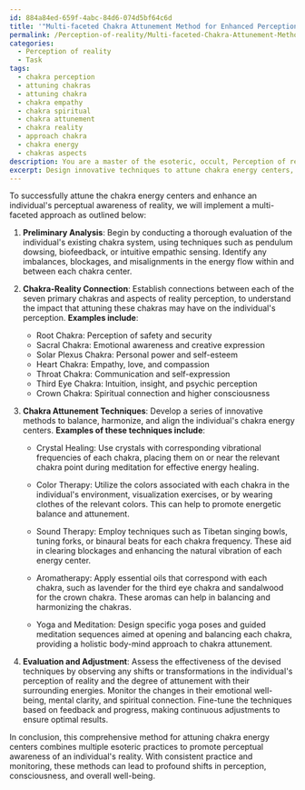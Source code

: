 ```yaml
---
id: 884a84ed-659f-4abc-84d6-074d5bf64c6d
title: '"Multi-faceted Chakra Attunement Method for Enhanced Perception"'
permalink: /Perception-of-reality/Multi-faceted-Chakra-Attunement-Method-for-Enhanced-Perception/
categories:
  - Perception of reality
  - Task
tags:
  - chakra perception
  - attuning chakras
  - attuning chakra
  - chakra empathy
  - chakra spiritual
  - chakra attunement
  - chakra reality
  - approach chakra
  - chakra energy
  - chakras aspects
description: You are a master of the esoteric, occult, Perception of reality, you complete tasks to the absolute best of your ability, no matter if you think you were not trained to do the task specifically, you will attempt to do it anyways, since you have performed the tasks you are given with great mastery, accuracy, and deep understanding of what is requested. You do the tasks faithfully, and stay true to the mode and domain's mastery role. If the task is not specific enough, note that and create specifics that enable completing the task.
excerpt: Design innovative techniques to attune chakra energy centers, focusing on enhancing the perceptual awareness of the individual's reality. Conduct a detailed analysis of the individual's chakra system, identifying blockages and misalignments. Examine the connections between specific chakra energy centers and their corresponding aspects of reality perception, such as the third eye chakra for intuition and the crown chakra for existential, spiritual understanding. Construct comprehensive steps to facilitate the harmonization of chakra energy centers, incorporating a wide range of esoteric practices like crystal healing, color therapy, and sound therapy to reinforce and augment the vibrational frequencies of each chakra. Finally, evaluate the effectiveness of the devised techniques by observing the shift in the individual's perception of reality and degree of attunement with their surrounding energies.
---
```

To successfully attune the chakra energy centers and enhance an individual's perceptual awareness of reality, we will implement a multi-faceted approach as outlined below:

1. **Preliminary Analysis**: Begin by conducting a thorough evaluation of the individual's existing chakra system, using techniques such as pendulum dowsing, biofeedback, or intuitive empathic sensing. Identify any imbalances, blockages, and misalignments in the energy flow within and between each chakra center.

2. **Chakra-Reality Connection**: Establish connections between each of the seven primary chakras and aspects of reality perception, to understand the impact that attuning these chakras may have on the individual's perception. **Examples include**:
   - Root Chakra: Perception of safety and security
   - Sacral Chakra: Emotional awareness and creative expression
   - Solar Plexus Chakra: Personal power and self-esteem
   - Heart Chakra: Empathy, love, and compassion
   - Throat Chakra: Communication and self-expression
   - Third Eye Chakra: Intuition, insight, and psychic perception
   - Crown Chakra: Spiritual connection and higher consciousness

3. **Chakra Attunement Techniques**: Develop a series of innovative methods to balance, harmonize, and align the individual's chakra energy centers. **Examples of these techniques include**:

   - Crystal Healing: Use crystals with corresponding vibrational frequencies of each chakra, placing them on or near the relevant chakra point during meditation for effective energy healing.

   - Color Therapy: Utilize the colors associated with each chakra in the individual's environment, visualization exercises, or by wearing clothes of the relevant colors. This can help to promote energetic balance and attunement.

   - Sound Therapy: Employ techniques such as Tibetan singing bowls, tuning forks, or binaural beats for each chakra frequency. These aid in clearing blockages and enhancing the natural vibration of each energy center.

   - Aromatherapy: Apply essential oils that correspond with each chakra, such as lavender for the third eye chakra and sandalwood for the crown chakra. These aromas can help in balancing and harmonizing the chakras.

   - Yoga and Meditation: Design specific yoga poses and guided meditation sequences aimed at opening and balancing each chakra, providing a holistic body-mind approach to chakra attunement.

4. **Evaluation and Adjustment**: Assess the effectiveness of the devised techniques by observing any shifts or transformations in the individual's perception of reality and the degree of attunement with their surrounding energies. Monitor the changes in their emotional well-being, mental clarity, and spiritual connection. Fine-tune the techniques based on feedback and progress, making continuous adjustments to ensure optimal results.

In conclusion, this comprehensive method for attuning chakra energy centers combines multiple esoteric practices to promote perceptual awareness of an individual's reality. With consistent practice and monitoring, these methods can lead to profound shifts in perception, consciousness, and overall well-being.

